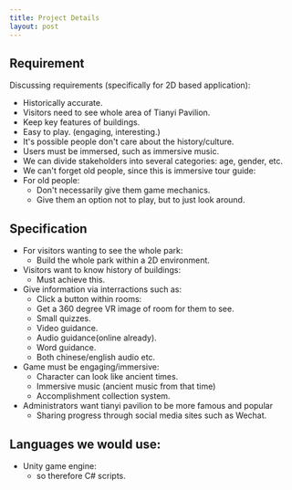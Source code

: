 ```yaml
---
title: Project Details
layout: post
---
```

## Requirement
Discussing requirements (specifically for 2D based application):
* Historically accurate.
* Visitors need to see whole area of Tianyi Pavilion.
* Keep key features of buildings.
* Easy to play. (engaging, interesting.)
* It's possible people don't care about the history/culture.
* Users must be immersed, such as immersive music.
* We can divide stakeholders into several categories: age, gender, etc.
* We can't forget old people, since this is immersive tour guide:
* For old people: 
	* Don't necessarily give them game mechanics.
	* Give them an option not to play, but to just look around.


## Specification
* For visitors wanting to see the whole park: 
	* Build the whole park within a 2D environment.
* Visitors want to know history of buildings: 
	* Must achieve this.
* Give information via interractions such as: 
	* Click a button within rooms: 
	* Get a 360 degree VR image of room for them to see.
	* Small quizzes.
	* Video guidance.
	* Audio guidance(online already). 
	* Word guidance.
	* Both chinese/english audio etc.
* Game must be engaging/immersive: 
	* Character can look like ancient times.
	* Immersive music (ancient music from that time)
	* Accomplishment collection system.
* Administrators want tianyi pavilion to be more famous and popular 
	* Sharing progress through social media sites such as Wechat.
	
## Languages we would use:
* Unity game engine: 
	* so therefore C# scripts.


